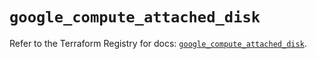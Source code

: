 # `google_compute_attached_disk`

Refer to the Terraform Registry for docs: [`google_compute_attached_disk`](https://registry.terraform.io/providers/hashicorp/google-beta/5.19.0/docs/resources/google_compute_attached_disk).
